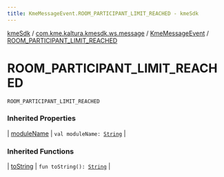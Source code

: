 ```yaml
---
title: KmeMessageEvent.ROOM_PARTICIPANT_LIMIT_REACHED - kmeSdk
---
```


[kmeSdk](../../index.html) / [com.kme.kaltura.kmesdk.ws.message](../index.html) / [KmeMessageEvent](index.html) / [ROOM_PARTICIPANT_LIMIT_REACHED](./-r-o-o-m_-p-a-r-t-i-c-i-p-a-n-t_-l-i-m-i-t_-r-e-a-c-h-e-d.html)

# ROOM_PARTICIPANT_LIMIT_REACHED

`ROOM_PARTICIPANT_LIMIT_REACHED`

### Inherited Properties

| [moduleName](module-name.html) | `val moduleName: `[`String`](https://kotlinlang.org/api/latest/jvm/stdlib/kotlin/-string/index.html) |

### Inherited Functions

| [toString](to-string.html) | `fun toString(): `[`String`](https://kotlinlang.org/api/latest/jvm/stdlib/kotlin/-string/index.html) |

